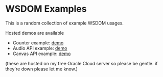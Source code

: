 # WSDOM Examples

This is a random collection of example WSDOM usages.

Hosted demos are available
- Counter example: [demo](http://141.145.215.129:4000/counter)
- Audio API example: [demo](http://141.145.215.129:4000/audio)
- Canvas API example: [demo](http://141.145.215.129:4000/canvas)

(these are hosted on my free Oracle Cloud server so please be gentle. if they're down please let me know.)
